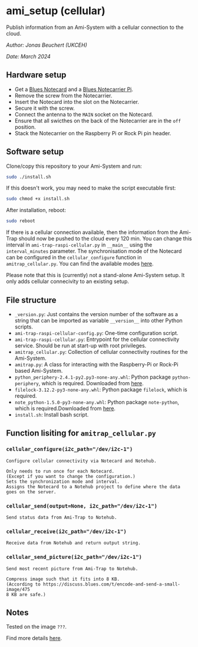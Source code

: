 # ami_setup (cellular)

Publish information from an Ami-System with a cellular connection to the cloud.

*Author: Jonas Beuchert (UKCEH)*

*Date: March 2024*

## Hardware setup

* Get a [Blues Notecard](https://blues.com/products/notecard/) and a [Blues Notecarrier Pi](https://blues.com/products/notecarrier/notecarrier-pi/).
* Remove the screw from the Notecarrier.
* Insert the Notecard into the slot on the Notecarrier.
* Secure it with the screw.
* Connect the antenna to the `MAIN` socket on the Notecard.
* Ensure that all swicthes on the back of the Notecarrier are in the `off` position.
* Stack the Notecarrier on the Raspberry Pi or Rock Pi pin header.

## Software setup

 Clone/copy this repository to your Ami-System and run:

```bash
sudo ./install.sh
```

If this doesn't work, you may need to make the script executable first:
```bash
sudo chmod +x install.sh
```

After installation, reboot:

```bash
sudo reboot
```

If there is a cellular connection available, then the information from the Ami-Trap should now be pushed to the cloud every 120 min.
You can change this interval in `ami-trap-raspi-cellular.py` in `__main__` using the `interval_minutes` parameter.
The synchronisation mode of the Notecard can be configured in the `cellular_configure` function in `amitrap_cellular.py`.
You can find the available modes [here](https://dev.blues.io/notecard/notecard-walkthrough/essential-requests/#configuring-synchronization-modes).

Please note that this is (currently) not a stand-alone Ami-System setup.
It only adds cellular connecivity to an existing setup.

## File structure

* `_version.py`: Just contains the version number of the software as a string that can be imported as variable `__version__` into other Python scripts.
* `ami-trap-raspi-cellular-config.py`: One-time configuration script.
* `ami-trap-raspi-cellular.py`: Entrypoint for the cellular connectivity service. Should be run at start-up with root privileges.
* `amitrap_cellular.py`: Collection of cellular connectivity routines for the Ami-System.
* `amitrap.py`: A class for interacting with the Raspberry-Pi or Rock-Pi based Ami-System.
* `python_periphery-2.4.1-py2.py3-none-any.whl`: Python package `python-periphery`, which is required. Downloaded from [here](https://pypi.org/project/python-periphery).
* `filelock-3.12.2-py3-none-any.whl`: Python package `filelock`, which is required.
* `note_python-1.5.0-py3-none-any.whl`: Python package `note-python`, which is required.Downloaded from [here](https://pypi.org/project/note-python).
* `install.sh`: Install bash script.

## Function lisiting for `amitrap_cellular.py`

### `cellular_configure(i2c_path="/dev/i2c-1")`

    Configure cellular connectivity via Notecard and Notehub.
    
    Only needs to run once for each Notecard.
    (Except if you want to change the configuration.)
    Sets the synchronization mode and interval.
    Assigns the Notecard to a Notehub project to define where the data goes on the server.

### `cellular_send(output=None, i2c_path="/dev/i2c-1")`
    
    Send status data from Ami-Trap to Notehub.

### `cellular_receive(i2c_path="/dev/i2c-1")`
    
    Receive data from Notehub and return output string.

### `cellular_send_picture(i2c_path="/dev/i2c-1")`
    
    Send most recent picture from Ami-Trap to Notehub.
    
    Compress image such that it fits into 8 KB.
    (According to https://discuss.blues.com/t/encode-and-send-a-small-image/475
    8 KB are safe.)

## Notes

Tested on the image `???`.

Find more details [here](https://github.com/JonasBchrt/ami-trap-raspi-cellular/blob/main/README.md).
